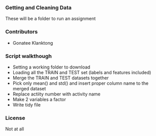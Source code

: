 
### Getting and Cleaning Data

These will be a folder to run an assignment

### Contributors

* Gonatee Klanktong

### Script walkthough
* Setting a working folder to download
* Loading all the TRAIN and TEST set (labels and features included)
* Merge the TRAIN and TEST datasets together
* Pick only mean() and std() and insert proper column name to the merged dataset
* Replace actiity number with activity name
* Make 2 variables a factor
* Write tidy file


### License

Not at all